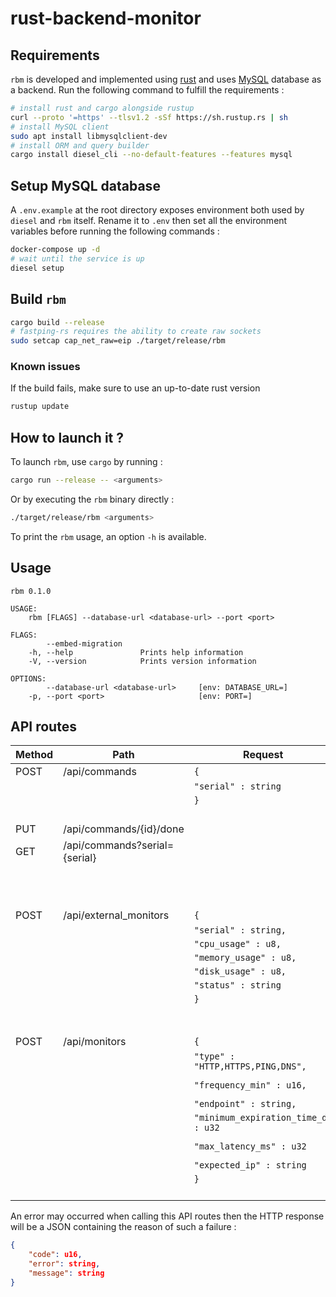 # rust-backend-monitor

## Requirements

`rbm` is developed and implemented using [rust](https://www.rust-lang.org/) and uses [MySQL](https://www.mysql.com/) database as a backend.
Run the following command to fulfill the requirements :

``` sh
# install rust and cargo alongside rustup
curl --proto '=https' --tlsv1.2 -sSf https://sh.rustup.rs | sh
# install MySQL client
sudo apt install libmysqlclient-dev
# install ORM and query builder
cargo install diesel_cli --no-default-features --features mysql
```

## Setup MySQL database

A `.env.example` at the root directory exposes environment both used by `diesel` and `rbm` itself.
Rename it to `.env` then set all the environment variables before running the following commands :

``` sh
docker-compose up -d
# wait until the service is up
diesel setup
```

## Build `rbm`

``` sh
cargo build --release
# fastping-rs requires the ability to create raw sockets
sudo setcap cap_net_raw=eip ./target/release/rbm
```

### Known issues

If the build fails, make sure to use an up-to-date rust version

``` sh
rustup update
```

## How to launch it ?

To launch `rbm`, use `cargo` by running :

``` sh
cargo run --release -- <arguments>
```

Or by executing the `rbm` binary directly :

``` sh
./target/release/rbm <arguments>
```

To print the `rbm` usage, an option `-h` is available.

## Usage

```
rbm 0.1.0

USAGE:
    rbm [FLAGS] --database-url <database-url> --port <port>

FLAGS:
        --embed-migration
    -h, --help               Prints help information
    -V, --version            Prints version information

OPTIONS:
        --database-url <database-url>     [env: DATABASE_URL=]
    -p, --port <port>                     [env: PORT=]
```

## API routes

| Method | Path                          | Request                             | Response                            | Code |
|--------|-------------------------------|-------------------------------------|-------------------------------------|------|
| POST   | /api/commands                 | `{`                                 | `{`                                 | 201  |
|        |                               | `"serial" : string`                 | `"id" : u64,`                       |      |
|        |                               | `}`                                 | `"serial" : string,`                |      |
|        |                               |                                     | `}`                                 |      |
| PUT    | /api/commands/{id}/done       |                                     |                                     | 204  |
| GET    | /api/commands?serial={serial} |                                     | `{`                                 | 200  |
|        |                               |                                     | `"id" : u64,`                       |      |
|        |                               |                                     | `"serial" : string,`                |      |
|        |                               |                                     | `}`                                 |      |
| POST   | /api/external_monitors        | `{`                                 | `{`                                 | 201  |
|        |                               | `"serial" : string,`                | `"id" : u64,`                       |      |
|        |                               | `"cpu_usage" : u8,`                 | `"created_at" : datetime,"`         |      |
|        |                               | `"memory_usage" : u8,`              | `"serial" : string,`                |      |
|        |                               | `"disk_usage" : u8,`                | `"cpu_usage" : u8,`                 |      |
|        |                               | `"status" : string`                 | `"memory_usage" : u8,`              |      |
|        |                               | `}`                                 | `"disk_usage" : u8,`                |      |
|        |                               |                                     | `"status" : string`                 |      |
|        |                               |                                     | `}`                                 |      |
| POST   | /api/monitors                 | `{`                                 | `{`                                 | 201  |
|        |                               | `"type" : "HTTP,HTTPS,PING,DNS",`   | `"id" : u64,`                       |      |
|        |                               | `"frequency_min" : u16,`            | `"type" : "HTTP,HTTPS,PING,DNS",`   |      |
|        |                               | `"endpoint" : string,`              | `"frequency_min" : u16,`            |      |
|        |                               | `"minimum_expiration_time_d" : u32` | `"endpoint" : string,`              |      |
|        |                               | `"max_latency_ms" : u32`            | `"minimum_expiration_time_d" : u32` |      |
|        |                               | `"expected_ip" : string`            | `"max_latency_ms" : u32`            |      |
|        |                               | `}`                                 | `"expected_ip" : string`            |      |
|        |                               |                                     | `}`                                 |      |

An error may occurred when calling this API routes then the HTTP response  
will be a JSON containing the reason of such a failure :

``` json
{
    "code": u16,
    "error": string,
    "message": string
}
```
